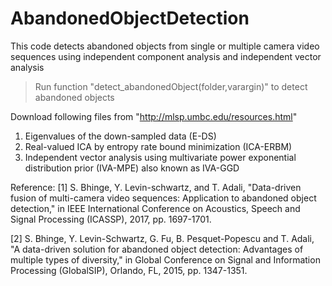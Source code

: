 # AbandonedObjectDetection

This code detects abandoned objects from single or multiple camera video sequences using
independent component analysis and independent vector analysis

> Run function "detect_abandonedObject(folder,varargin)" to detect abandoned objects

Download following files from "http://mlsp.umbc.edu/resources.html"
1. Eigenvalues of the down-sampled data (E-DS)
2. Real-valued ICA by entropy rate bound minimization (ICA-ERBM)
3. Independent vector analysis using multivariate power exponential distribution prior (IVA-MPE) also known as IVA-GGD

Reference:
[1] S. Bhinge, Y. Levin-schwartz, and T. Adali, "Data-driven fusion of multi-camera video sequences:
Application to abandoned object detection," in IEEE International Conference on Acoustics, Speech 
and Signal Processing (ICASSP), 2017, pp. 1697-1701.

[2] S. Bhinge, Y. Levin-Schwartz, G. Fu, B. Pesquet-Popescu and T. Adali, "A data-driven solution for
abandoned object detection: Advantages of multiple types of diversity," in Global Conference on Signal
and Information Processing (GlobalSIP), Orlando, FL, 2015, pp. 1347-1351.
